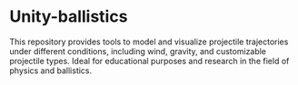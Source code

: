 # Unity-ballistics
This repository provides tools to model and visualize projectile trajectories under different conditions, including wind, gravity, and customizable projectile types. Ideal for educational purposes and research in the field of physics and ballistics.
